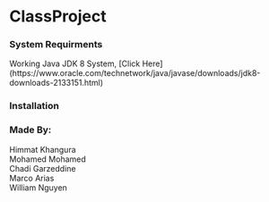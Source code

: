 # ClassProject



<h3> System Requirments </h3>
Working Java JDK 8 System, [Click Here](https://www.oracle.com/technetwork/java/javase/downloads/jdk8-downloads-2133151.html)

<h3>Installation</h3>






<h3> Made By: </h3>
Himmat Khangura </br>
Mohamed Mohamed </br>
Chadi Garzeddine </br>
Marco Arias </br>
William Nguyen </br>
